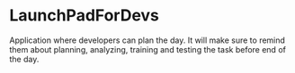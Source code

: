 # LaunchPadForDevs
Application where developers can plan the day. It will make sure to remind them about planning, analyzing, training and testing the task before end of the day.
